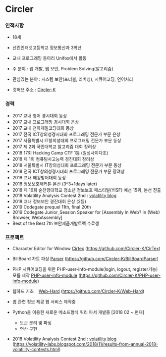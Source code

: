 # Circler
### 인적사항
- 18세
- 선린인터넷고등학교 정보통신과 3학년  
- 교내 프로그래밍 동아리 Unifox에서 활동

- 주 분야 : 웹 개발, 웹 보안, Problem Solving(알고리즘)
- 관심있는 분야 : 시스템 보안(포너블, 리버싱), 시큐어코딩, 언어처리
- 깃허브 주소 : [Circler-K](https://github.com/Circler-K)
<!-- - 개인 홈페이지 : [Circler](http://circler.dothome.co.kr) -->
### 경력
- 2017 교내 영어 경시대회 동상
- 2017 교내 프로그래밍 경시대회 은상
- 2017 교내 천하제일코딩대회 동상
- 2017 전국 ICT창의성경시대회 프로그래밍 전문가 부문 은상  
- 2017 서울특별시 IT창의성대회 프로그래밍 전문가 부문 동상
- 2017 제 2회 국민대학교 알고리즘 대회 장려상
- 2018 17회 Hacking Camp CTF 1등 (칠성사이다조)
- 2018 제 1회 컴퓨팅사고능력 경진대회 장려상
- 2018 서울특별시 IT창의성대회 프로그래밍 전문가 부문 동상
- 2018 전국 ICT창의성경시대회 프로그래밍 전문가 부문 장려상
- 2018 교내 해킹방어대회 동상
- 2018 정보보호해커톤 본선 (3^3+1days later)
- 2018 제 16회 순천향대학교 청소년 정보보호 페스티벌(YISF) 예선 15위, 본선 진출  
- 2018 Volatility Analysis Contest 2nd : [volatility blog](https://volatility-labs.blogspot.com/2018/11/results-from-annual-2018-volatility-contests.html)
- 2018 교내 정보보안 경진대회 은상 (2등)
- 2019 Codegate prequel 11th, final 20th
- 2019 Codegate Junior_Session Speaker for \[Assembly In Web? In (Web) Browser, WebAssembly\]
- Best of the Best 7th 보안제품개발트랙 수료생

### 프로젝트
- Character Editor for Window [Cirtex](https://github.com/Circler-K/CirTex)   (https://github.com/Circler-K/CirTex)  

- BillBoard 차트 파싱 [Parser](https://github.com/Circler-K/BillBoardParser)  (https://github.com/Circler-K/BillBoardParser)

- PHP 시큐어코딩을 위한 PHP-user-info-module(login, logout, register기능)모듈 제작 [PHP-user-info-module](https://github.com/Circler-K/PHP-user-info-module)  (https://github.com/Circler-K/PHP-user-info-module)

- 웹하드 기초 &nbsp;&nbsp; [Web-Hard](https://github.com/Circler-K/Web-Hard)  (https://github.com/Circler-K/Web-Hard)

- 법 관련 정보 제공 웹 서비스 제작중

- Python을 이용한 새로운 메소드형식 쿼리 파서 개발중 [2018 02 ~ 현재]
  - 토큰 분리 및 파싱
  - 연산 구현  

- 2018 Volatility Analysis Contest 2nd : [volatility blog](https://volatility-labs.blogspot.com/2018/11/results-from-annual-2018-volatility-contests.html)  
(https://volatility-labs.blogspot.com/2018/11/results-from-annual-2018-volatility-contests.html)